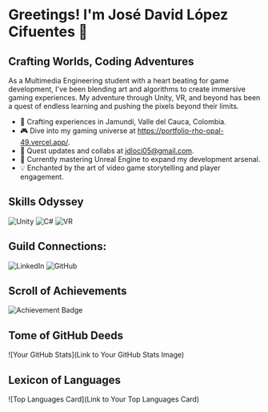# Greetings! I'm José David López Cifuentes 👾

## Crafting Worlds, Coding Adventures

As a Multimedia Engineering student with a heart beating for game development, I've been blending art and algorithms to create immersive gaming experiences. My adventure through Unity, VR, and beyond has been a quest of endless learning and pushing the pixels beyond their limits.

- 🌟 Crafting experiences in Jamundí, Valle del Cauca, Colombia.
- 🎮 Dive into my gaming universe at https://portfolio-rho-opal-49.vercel.app/.
- 💌 Quest updates and collabs at jdloci05@gmail.com.
- 🚀 Currently mastering Unreal Engine to expand my development arsenal.
- 💡 Enchanted by the art of video game storytelling and player engagement.

## Skills Odyssey
<!-- Icons for Unity, C#, VR -->
![Unity](Unity-Icon-URL) ![C#](Csharp-Icon-URL) ![VR](VR-Icon-URL)

## Guild Connections:
<!-- Social icons for LinkedIn, GitHub -->
![LinkedIn](LinkedIn-Icon-URL) ![GitHub](GitHub-Icon-URL)

## Scroll of Achievements
<!-- Customized badges for your achievements -->
![Achievement Badge](Achievement-Badge-URL)

## Tome of GitHub Deeds
![Your GitHub Stats](Link to Your GitHub Stats Image)

## Lexicon of Languages
![Top Languages Card](Link to Your Top Languages Card)
